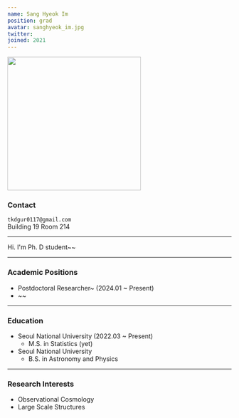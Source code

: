 ```yaml
---
name: Sang Hyeok Im
position: grad
avatar: sanghyeok_im.jpg
twitter:
joined: 2021
---
```


<img width="300" src="{{site.baseurl}}/images/people/{{page.avatar}}" data-action="zoom">

### Contact

<i class="fa fa-envelope-o"></i>  `tkdgur0117@gmail.com`<br>
<i class="fa fa-building"></i> Building 19 Room 214 <br> 

<hr>

Hi. I'm Ph. D student~~ <br>
 
<hr>

### Academic Positions

* Postdoctoral Researcher~ (2024.01 ~ Present)
* ~~

<hr>

### Education

* Seoul National University (2022.03 ~ Present)
    - M.S. in Statistics (yet)
* Seoul National University 
    - B.S. in Astronomy and Physics

<hr>

### Research Interests

* Observational Cosmology
* Large Scale Structures
